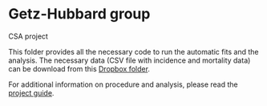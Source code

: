 # Getz-Hubbard group
CSA project 

This folder provides all the necessary code to run the automatic fits and the analysis. The necessary data (CSV file with incidence and mortality data) can be download from this [Dropbox folder](https://www.dropbox.com/sh/y2ouc5shza6kaz9/AADOMcjO8j04WD2NdcriQ-4La?dl=1). 

For additional information on procedure and analysis, please read the [project guide](https://docs.google.com/document/d/1GF44ZtaOd41afMRhhlmjqKYxbi8JGJxU_kbhxQylSiM/edit?usp=sharing).
